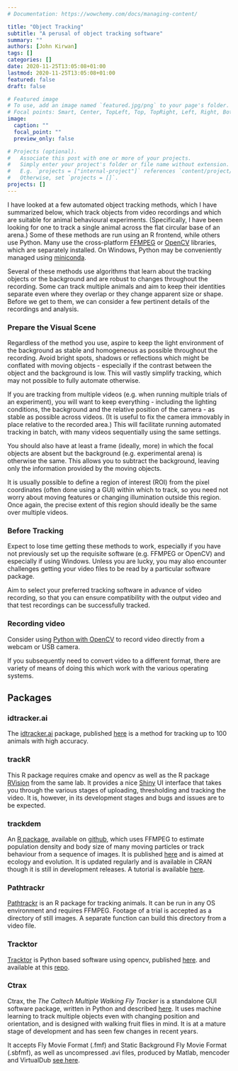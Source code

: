 ```yaml
---
# Documentation: https://wowchemy.com/docs/managing-content/

title: "Object Tracking"
subtitle: "A perusal of object tracking software"
summary: ""
authors: [John Kirwan]
tags: []
categories: []
date: 2020-11-25T13:05:08+01:00
lastmod: 2020-11-25T13:05:08+01:00
featured: false
draft: false

# Featured image
# To use, add an image named `featured.jpg/png` to your page's folder.
# Focal points: Smart, Center, TopLeft, Top, TopRight, Left, Right, BottomLeft, Bottom, BottomRight.
image:
  caption: ""
  focal_point: ""
  preview_only: false

# Projects (optional).
#   Associate this post with one or more of your projects.
#   Simply enter your project's folder or file name without extension.
#   E.g. `projects = ["internal-project"]` references `content/project/deep-learning/index.md`.
#   Otherwise, set `projects = []`.
projects: []
---
```


I have looked at a few automated object tracking methods, which I have summarized below, which track objects from video recordings and which are suitable for animal behavioural experiments. (Specifically, I have been looking for one to track a single animal across the flat circular base of an arena.) Some of these methods are run using an R frontend, while others use Python. Many use the cross-platform [FFMPEG](https://en.wikipedia.org/wiki/FFmpeg) or [OpenCV](https://en.wikipedia.org/wiki/OpenCV) libraries, which are separately installed. On Windows, Python may be conveniently managed using [miniconda](https://docs.conda.io/en/latest/miniconda.html).

Several of these methods use algorithms that learn about the tracking objects or the background and are robust to changes throughout the recording. Some can track multiple animals and aim to keep their identities separate even where they overlap or they change apparent size or shape. Before we get to them, we can consider a few pertinent details of the recordings and analysis.

### Prepare the Visual Scene

Regardless of the method you use, aspire to keep the light environment of the background as stable and homogeneous as possible throughout the recording. Avoid bright spots, shadows or reflections which might be conflated with moving objects - especially if the contrast between the object and the background is low. This will vastly simplify tracking, which may not possible to fully automate otherwise. 

If you are tracking from multiple videos (e.g. when running multiple trials of an experiment), you will want to keep everything - including the lighting conditions, the background and the relative position of the camera - as stable as possible across videos. (It is useful to fix the camera immovably in place relative to the recorded area.) This will facilitate running automated tracking in batch, with many videos sequentially using the same settings.   

You should also have at least a frame (ideally, more) in which the focal objects are absent but the background (e.g. experimental arena) is otherwise the same. This allows you to subtract the background, leaving only the information provided by the moving objects. 

It is usually possible to define a region of interest (ROI) from the pixel coordinates (often done using a GUI) within which to track, so you need not worry about moving features or changing illumination outside this region. Once again, the precise extent of this region should ideally be the same over multiple videos. 

### Before Tracking

Expect to lose time getting these methods to work, especially if you have not previously set up the requisite software (e.g. FFMPEG or OpenCV) and especially if using Windows. Unless you are lucky, you may also encounter challenges getting your video files to be read by a particular software package. 

Aim to select your preferred tracking software in advance of video recording, so that you can ensure compatibility with the output video and that test recordings can be successfully tracked.   

### Recording video

Consider using [Python with OpenCV](https://docs.opencv.org/master/dd/d43/tutorial_py_video_display.html) to record video directly from a webcam or USB camera.

If you subsequently need to convert video to a different format, there are variety of means of doing this which work with the various operating systems.  

## Packages

### idtracker.ai

The [idtracker.ai](https://gitlab.com/polavieja_lab/idtrackerai) package, published [here](https://www.nature.com/articles/s41592-018-0295-5?WT.feed_name=subjects_software) is a method for tracking up to 100 animals with high accuracy. 

### trackR

This R package requires cmake and opencv as well as the R package  [RVision](https://swarm-lab.github.io/Rvision/) from the same lab. It provides a nice [Shiny](https://shiny.rstudio.com) UI interface that takes you through the various stages of uploading, thresholding and tracking the video. It is, however, in its development stages and bugs and issues are to be expected. 

### trackdem

An [R package](https://cran.r-project.org/package=trackdem), available on [github](https://github.com/marjoleinbruijning/trackdem), which uses FFMPEG to estimate population density and body size of many moving particles or track behaviour from a sequence of images. It is published [here](https://besjournals.onlinelibrary.wiley.com/doi/full/10.1111/2041-210X.12975) and is aimed at ecology and evolution. It is updated regularly and is available in CRAN though it is still in development releases. A tutorial is available [here](https://cran.r-project.org/web/packages/trackdem/vignettes/tutorial.pdf).

### Pathtrackr

[Pathtrackr](https://github.com/aharmer/pathtrackr) is an R package for tracking animals. It can be run in any OS environment and requires FFMPEG. Footage of a trial is accepted as a directory of still images. A separate function can build this directory from a video file.  

### Tracktor

[Tracktor](https://github.com/vivekhsridhar/tracktor) is Python based software using opencv, published [here](https://besjournals.onlinelibrary.wiley.com/doi/full/10.1111/2041-210X.13166). and available at this  [repo](https://github.com/vivekhsridhar/tracktor/releases/latest).

### Ctrax

Ctrax, the *The Caltech Multiple Walking Fly Tracker* is a standalone GUI software package, written in Python and described [here](DOI:10.1038/nmeth.1328). It uses machine learning to track multiple objects even with changing position and orientation, and is designed with walking fruit flies in mind. It is at a mature stage of development and has seen few changes in recent years.

It accepts Fly Movie Format (.fmf) and Static Background Fly Movie Format (.sbfmf), as well as uncompressed .avi files, produced by Matlab, mencoder and VirtualDub [see here](http://ctrax.sourceforge.net/install.html#input-video-formats). 




